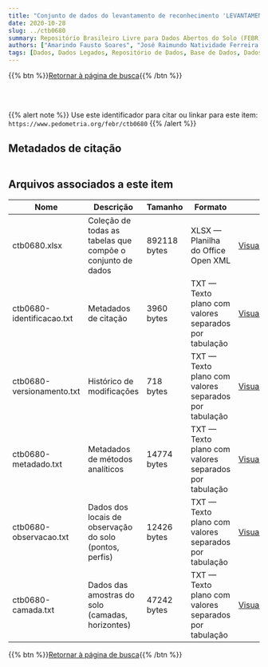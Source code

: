 ```yaml
---
title: "Conjunto de dados do levantamento de reconhecimento 'LEVANTAMENTO DE RECONHECIMENTO DOS SOLOS E AVALIAÇÃO DA APTIDÃO AGRÍCOLA DAS TERRAS DE UMA ÁREA DE COLONIZAÇÃO NO MUNICÍPIO DE CAREIRO, ESTADO DO AMAZONAS.'"
date: 2020-10-28
slug: ../ctb0680
summary: Repositório Brasileiro Livre para Dados Abertos do Solo (FEBR) | A febre dos dados de solo no Brasil
authors: ["Amarindo Fausto Soares", "José Raimundo Natividade Ferreira Gama", "João Marcos Lima da Silva", "Maria Amélia de Moraes Duriez", "Marie Elizabeth C. C. de Magalhães Melo", "Ruth Andrade Leal Johas", "Wilson Sant'Anna de Araújo", "Raphael Minotti Bloise", "Gisa Nara C. Moreira", "José Lopes de Paula", "João Luiz Rodrigues de Souza", "Loiva Lizia Antonello", "Therezinha da Costa Lima."]
tags: [Dados, Dados Legados, Repositório de Dados, Base de Dados, Dados Abertos]
---
```


<style>
div.alert > div {
    font-size: 0.8rem;
}
</style>

{{% btn %}}<a href="/febr/buscar/">Retornar à página de busca</a>{{% /btn %}}

<br>
<br>

{{% alert note %}}
Use este identificador para citar ou linkar para este item: `https://www.pedometria.org/febr/ctb0680`
{{% /alert %}}

## Metadados de citação

<table>
<!-- Fonte: https://gist.github.com/jfreels/6814721 -->
<script src="https://d3js.org/d3.v3.min.js" charset="utf-8"></script>
<script type='text/javascript' src='/febr/buscar/script.js'></script>
<script type='text/javascript'>
  d3.tsv('ctb0680-identificacao.txt',function (data) {
    var columns = ['campo', 'valor']
    tabulate(data, columns)
  })
</script>
</table>

## Arquivos associados a este item

<table style="width:100%">
  <thead>
    <tr>
      <th>Nome</th>
      <th>Descrição</th>
      <th>Tamanho</th>
      <th>Formato</th>
      <th></th>
    </tr>
  </thead>
  <tbody>
    <tr>
      <td>ctb0680.xlsx</td>
      <td>Coleção de todas as tabelas que compõe o conjunto de dados</td>
      <td>892118 bytes</td>
      <td>XLSX — Planilha do Office Open XML</td>
      <td><a href="https://cloud.utfpr.edu.br/index.php/s/Df6dhfzYJ1DDeso/download?path=%2Fctb0680&files=ctb0680.xlsx" class="btn btn-primary btn-block" role="button">Visualizar/Abrir</a></td>
    </tr>
    <tr>
      <td>ctb0680-identificacao.txt</td>
      <td>Metadados de citação</td>
      <td>3960 bytes</td>
      <td>TXT — Texto plano com valores separados por tabulação</td>
      <td><a href="https://cloud.utfpr.edu.br/index.php/s/Df6dhfzYJ1DDeso/download?path=%2Fctb0680&files=ctb0680-identificacao.txt" class="btn btn-primary btn-block" role="button">Visualizar/Abrir</a></td>
    </tr>
    <tr>
      <td>ctb0680-versionamento.txt</td>
      <td>Histórico de modificações</td>
      <td>718 bytes</td>
      <td>TXT — Texto plano com valores separados por tabulação</td>
      <td><a href="https://cloud.utfpr.edu.br/index.php/s/Df6dhfzYJ1DDeso/download?path=%2Fctb0680&files=ctb0680-versionamento.txt" class="btn btn-primary btn-block" role="button">Visualizar/Abrir</a></td>
    </tr>
    <tr>
      <td>ctb0680-metadado.txt</td>
      <td>Metadados de métodos analíticos</td>
      <td>14774 bytes</td>
      <td>TXT — Texto plano com valores separados por tabulação</td>
      <td><a href="https://cloud.utfpr.edu.br/index.php/s/Df6dhfzYJ1DDeso/download?path=%2Fctb0680&files=ctb0680-metadado.txt" class="btn btn-primary btn-block" role="button">Visualizar/Abrir</a></td>
    </tr>
    <tr>
      <td>ctb0680-observacao.txt</td>
      <td>Dados dos locais de observação do solo (pontos, perfis)</td>
      <td>12426 bytes</td>
      <td>TXT — Texto plano com valores separados por tabulação</td>
      <td><a href="https://cloud.utfpr.edu.br/index.php/s/Df6dhfzYJ1DDeso/download?path=%2Fctb0680&files=ctb0680-observacao.txt" class="btn btn-primary btn-block" role="button">Visualizar/Abrir</a></td>
    </tr>
    <tr>
      <td>ctb0680-camada.txt</td>
      <td>Dados das amostras do solo (camadas, horizontes)</td>
      <td>47242 bytes</td>
      <td>TXT — Texto plano com valores separados por tabulação</td>
      <td><a href="https://cloud.utfpr.edu.br/index.php/s/Df6dhfzYJ1DDeso/download?path=%2Fctb0680&files=ctb0680-camada.txt" class="btn btn-primary btn-block" role="button">Visualizar/Abrir</a></td>
    </tr>
  </tbody>
</table>

{{% btn %}}<a href="/febr/buscar/">Retornar à página de busca</a>{{% /btn %}}
